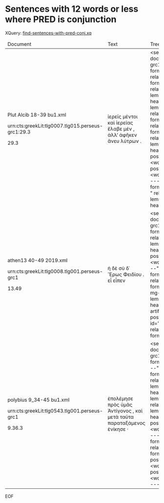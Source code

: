 # Sentences with 12 words or less where PRED is conjunction

XQuery: [find-sentences-with-pred-conj.xq](../scripts/xq/find-sentences-with-pred-conj.xq)

<table>
  <thead>
    <tr>
      <td>Document</td>
      <td>Text</td>
      <td>Treebanks (total: 3)</td>
    </tr>
  </thead>
  <tbody>
    <tr>
      <td>
        <p>Plut Alcib 18-39 bu1.xml</p>
        <p>urn:cts:greekLit:tlg0007.tlg015.perseus-grc1:29.3</p>
        <p>29.3</p>
      </td>
      <td>ἱερεῖς μέντοι καὶ ἱερείας ἔλαβε μέν , ἀλλʼ ἀφῆκεν ἄνευ λύτρων .</td>
      <td>&lt;sentence xmlns:saxon="http://saxon.sf.net/" id="155" document_id="urn:cts:greekLit:tlg0007.tlg015.perseus-grc1:29.3" subdoc="29.3" span=""&gt;
      &lt;word id="1" form="ἱερεῖς" lemma="ἱερεύς" postag="n-p---ma-" relation="OBJ_CO" head="3"/&gt;
      &lt;word id="2" form="μέντοι" lemma="μέντοι" postag="d--------" relation="AuxY" head="8"/&gt;
      &lt;word id="3" form="καὶ" lemma="καί" postag="c--------" relation="COORD" head="5"/&gt;
      &lt;word id="4" form="ἱερείας" lemma="ἱερεία" postag="n-p---fa-" relation="OBJ_CO" head="3"/&gt;
      &lt;word id="5" form="ἔλαβε" lemma="λαμβάνω" postag="v3saia---" relation="PRED_CO" head="8"/&gt;
      &lt;word id="6" form="μέν" lemma="μέν" postag="d--------" relation="AuxY" head="8"/&gt;
      &lt;word id="7" form="," lemma="punc1" postag="u--------" relation="AuxX" head="0"/&gt;
      &lt;word id="8" form="ἀλλʼ" lemma="ἀλλά" postag="c--------" relation="PRED" head="0"/&gt;
      &lt;word id="9" form="ἀφῆκεν" lemma="ἀφίημι" postag="v3saia---" relation="PRED_CO" head="8"/&gt;
      &lt;word id="10" form="ἄνευ" lemma="ἄνευ" postag="r--------" relation="AuxP" head="9"/&gt;
      &lt;word id="11" form="λύτρων" lemma="λύτρον" postag="n-p---ng-" relation="ADV" head="10"/&gt;
      &lt;word id="12" form="." lemma="punc1" postag="u--------" relation="AuxK" head="0"/&gt;
   &lt;/sentence&gt;</td>
    </tr>
    <tr>
      <td>
        <p>athen13 40-49 2019.xml</p>
        <p>urn:cts:greekLit:tlg0008.tlg001.perseus-grc1</p>
        <p>13.49</p>
      </td>
      <td>ἡ δὲ σὺ δ᾽ Ἔρως Φειδίου . εἶ εἶπεν</td>
      <td>&lt;sentence xmlns:saxon="http://saxon.sf.net/" id="194" document_id="urn:cts:greekLit:tlg0008.tlg001.perseus-grc1" subdoc="13.49" span="ἡ4:.18"&gt;
      &lt;word id="1" form="ἡ" lemma="ὁ" postag="l-s---fn-" relation="SBJ" head="9"/&gt;
      &lt;word id="2" form="δὲ" lemma="δέ" postag="d--------" relation="AuxY" head="9"/&gt;
      &lt;word id="3" form="σὺ" lemma="σύ" postag="p-s---mn-" relation="SBJ" head="8"/&gt;
      &lt;word id="4" form="δ᾽" lemma="δέ" postag="d--------" relation="AuxY" head="8"/&gt;
      &lt;word id="5" form="Ἔρως" lemma="Ἔρως" postag="n-s---mn-" relation="PNOM" head="8"/&gt;
      &lt;word id="6" form="Φειδίου" lemma="Φειδίας" postag="n-s---mg-" relation="ATR" head="5"/&gt;
      &lt;word id="7" form="." lemma="punc1" postag="u--------" relation="AuxK" head="0"/&gt;
      &lt;word id="8" insertion_id="0007e" artificial="elliptic" relation="PRED" lemma="εἰ" postag="c--------" form="εἶ" head="0"/&gt;
      &lt;word id="9" insertion_id="0007g" artificial="elliptic" relation="AuxY" lemma="εἶπον" postag="v3saia---" form="εἶπεν" head="8"/&gt;
   &lt;/sentence&gt;</td>
    </tr>
    <tr>
      <td>
        <p>polybius 9_34-45 bu1.xml</p>
        <p>urn:cts:greekLit:tlg0543.tlg001.perseus-grc1</p>
        <p>9.36.3</p>
      </td>
      <td>ἐπολέμησε πρὸς ὑμᾶς Ἀντίγονος , καὶ μετὰ ταῦτα παραταξάμενος ἐνίκησε ·</td>
      <td>&lt;sentence xmlns:saxon="http://saxon.sf.net/" id="28" document_id="urn:cts:greekLit:tlg0543.tlg001.perseus-grc1" subdoc="9.36.3" span=""&gt;
      &lt;word id="1" form="ἐπολέμησε" lemma="πολεμέω" postag="v3saia---" relation="PRED_CO" head="6"/&gt;
      &lt;word id="2" form="πρὸς" lemma="πρός" postag="r--------" relation="AuxP" head="1"/&gt;
      &lt;word id="3" form="ὑμᾶς" lemma="σύ" postag="p-p---ma-" relation="ADV" head="2"/&gt;
      &lt;word id="4" form="Ἀντίγονος" lemma="Ἀντίγονος" postag="n-s---mn-" relation="SBJ" head="6"/&gt;
      &lt;word id="5" form="," lemma="punc1" postag="u--------" relation="AuxX" head="0"/&gt;
      &lt;word id="6" form="καὶ" lemma="καί" postag="c--------" relation="PRED" head="0"/&gt;
      &lt;word id="7" form="μετὰ" lemma="μετά" postag="r--------" relation="AuxP" head="9"/&gt;
      &lt;word id="8" form="ταῦτα" lemma="οὗτος" postag="p-p---na-" relation="ADV" head="7"/&gt;
      &lt;word id="9" form="παραταξάμενος" lemma="παρατάσσω" postag="v-sapmmn-" relation="ADV" head="10"/&gt;
      &lt;word id="10" form="ἐνίκησε" lemma="νικάω" postag="v3saia---" relation="PRED_CO" head="6"/&gt;
      &lt;word id="11" form="·" lemma="punc1" postag="u--------" relation="AuxK" head="0"/&gt;
   &lt;/sentence&gt;</td>
    </tr>
  </tbody>
</table>

EOF

